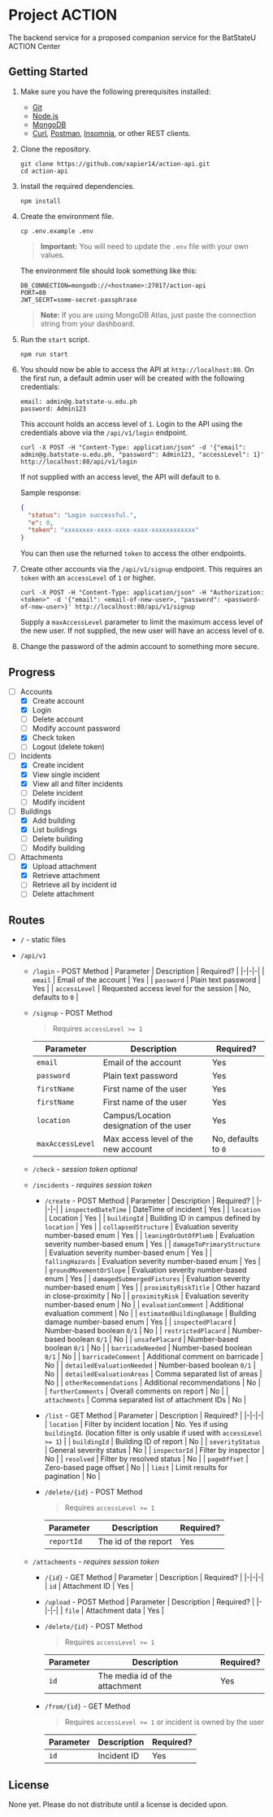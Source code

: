# Project ACTION

The backend service for a proposed companion service for the BatStateU ACTION Center

## Getting Started

1. Make sure you have the following prerequisites installed:
   - [Git](https://git-scm.com/)
   - [Node.js](https://nodejs.org/en/)
   - [MongoDB](https://www.mongodb.com/)
   - [Curl](https://curl.haxx.se/), [Postman](https://www.getpostman.com/), [Insomnia](https://insomnia.rest/), or other REST clients.
1. Clone the repository.
   ```
   git clone https://github.com/xapier14/action-api.git
   cd action-api
   ```
1. Install the required dependencies.
   ```
   npm install
   ```
1. Create the environment file.

   ```
   cp .env.example .env
   ```

   > **Important:**
   > You will need to update the `.env` file with your own values.

   The environment file should look something like this:

   ```
   DB_CONNECTION=mongodb://<hostname>:27017/action-api
   PORT=80
   JWT_SECRT=some-secret-passphrase
   ```

   > **Note:**
   > If you are using MongoDB Atlas, just paste the connection string from your dashboard.

1. Run the `start` script.
   ```
   npm run start
   ```
1. You should now be able to access the API at `http://localhost:80`.
   On the first run, a default admin user will be created with the following credentials:

   ```
   email: admin@g.batstate-u.edu.ph
   password: Admin123
   ```

   This account holds an access level of `1`.
   Login to the API using the credentials above via the `/api/v1/login` endpoint.

   ```
   curl -X POST -H "Content-Type: application/json" -d '{"email": admin@g.batstate-u.edu.ph, "password": Admin123, "accessLevel": 1}' http://localhost:80/api/v1/login
   ```

   If not supplied with an access level, the API will default to `0`.

   Sample response:

   ```json
   {
     "status": "Login successful.",
     "e": 0,
     "token": "xxxxxxxx-xxxx-xxxx-xxxx-xxxxxxxxxxxx"
   }
   ```

   You can then use the returned `token` to access the other endpoints.

1. Create other accounts via the `/api/v1/signup` endpoint.
   This requires an `token` with an `accessLevel` of `1` or higher.
   ```
   curl -X POST -H "Content-Type: application/json" -H "Authorization: <token>" -d '{"email": <email-of-new-user>, "password": <password-of-new-user>}' http://localhost:80/api/v1/signup
   ```
   Supply a `maxAccessLevel` parameter to limit the maximum access level of the new user.
   If not supplied, the new user will have an access level of `0`.
1. Change the password of the admin account to something more secure.

## Progress

- [ ] Accounts
  - [x] Create account
  - [x] Login
  - [ ] Delete account
  - [ ] Modify account password
  - [x] Check token
  - [ ] Logout (delete token)
- [ ] Incidents
  - [x] Create incident
  - [x] View single incident
  - [x] View all and filter incidents
  - [ ] Delete incident
  - [ ] Modify incident
- [ ] Buildings
  - [x] Add building
  - [x] List buildings
  - [ ] Delete building
  - [ ] Modify building
- [ ] Attachments
  - [x] Upload attachment
  - [x] Retrieve attachment
  - [ ] Retrieve all by incident id
  - [ ] Delete attachment

## Routes

- `/` - static files
- `/api/v1`

  - `/login` - POST Method
    | Parameter | Description | Required? |
    |-|-|-|
    | `email` | Email of the account | Yes |
    | `password` | Plain text password | Yes |
    | `accessLevel` | Requested access level for the session | No, defaults to `0` |
  - `/signup` - POST Method

    > Requires `accessLevel >= 1`

    | Parameter        | Description                             | Required?           |
    | ---------------- | --------------------------------------- | ------------------- |
    | `email`          | Email of the account                    | Yes                 |
    | `password`       | Plain text password                     | Yes                 |
    | `firstName`      | First name of the user                  | Yes                 |
    | `firstName`      | First name of the user                  | Yes                 |
    | `location`       | Campus/Location designation of the user | Yes                 |
    | `maxAccessLevel` | Max access level of the new account     | No, defaults to `0` |

  - `/check` - _session token optional_

  - `/incidents` - _requires session token_

    - `/create` - POST Method
      | Parameter | Description | Required? |
      |-|-|-|
      | `inspectedDateTime` | DateTime of incident | Yes |
      | `location` | Location | Yes |
      | `buildingId` | Building ID in campus defined by `location` | Yes |
      | `collapsedStructure` | Evaluation severity number-based enum | Yes |
      | `leaningOrOutOfPlumb` | Evaluation severity number-based enum | Yes |
      | `damageToPrimaryStructure` | Evaluation severity number-based enum | Yes |
      | `fallingHazards` | Evaluation severity number-based enum | Yes |
      | `groundMovementOrSlope` | Evaluation severity number-based enum | Yes |
      | `damagedSubmergedFixtures` | Evaluation severity number-based enum | Yes |
      | `proximityRiskTitle` | Other hazard in close-proximity | No |
      | `proximityRisk` | Evaluation severity number-based enum | No |
      | `evaluationComment` | Additional evaluation comment | No |
      | `estimatedBuildingDamage` | Building damage number-based enum | Yes |
      | `inspectedPlacard` | Number-based boolean `0/1` | No |
      | `restrictedPlacard` | Number-based boolean `0/1` | No |
      | `unsafePlacard` | Number-based boolean `0/1` | No |
      | `barricadeNeeded` | Number-based boolean `0/1` | No |
      | `barricadeComment` | Additional comment on barricade | No |
      | `detailedEvaluationNeeded` | Number-based boolean `0/1` | No |
      | `detailedEvaluationAreas` | Comma separated list of areas | No |
      | `otherRecommendations` | Additional recommendations | No |
      | `furtherComments` | Overall comments on report | No |
      | `attachments` | Comma separated list of attachment IDs | No |
    - `/list` - GET Method
      | Parameter | Description | Required? |
      |-|-|-|
      | `location` | Filter by incident location | No. Yes if using `buildingId`. (location filter is only usable if used with `accessLevel >= 1`) |
      | `buildingId` | Building ID of report | No |
      | `severityStatus` | General severity status | No |
      | `inspectorId` | Filter by inspector | No |
      | `resolved` | Filter by resolved status | No |
      | `pageOffset` | Zero-based page offset | No |
      | `limit` | Limit results for pagination | No |
    - `/delete/{id}` - POST Method

      > Requires `accessLevel >= 1`

      | Parameter  | Description          | Required? |
      | ---------- | -------------------- | --------- |
      | `reportId` | The id of the report | Yes       |

  - `/attachments` - _requires session token_

    - `/{id}` - GET Method
      | Parameter | Description | Required? |
      |-|-|-|
      | `id` | Attachment ID | Yes |
    - `/upload` - POST Method
      | Parameter | Description | Required? |
      |-|-|-|
      | `file` | Attachment data | Yes |
    - `/delete/{id}` - POST Method

      > Requires `accessLevel >= 1`

      | Parameter | Description                    | Required? |
      | --------- | ------------------------------ | --------- |
      | `id`      | The media id of the attachment | Yes       |

    - `/from/{id}` - GET Method

      > Requires `accessLevel >= 1` or incident is owned by the user

      | Parameter | Description | Required? |
      | --------- | ----------- | --------- |
      | `id`      | Incident ID | Yes       |

## License

None yet. Please do not distribute until a license is decided upon.
